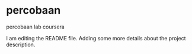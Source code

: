 # percobaan
percobaan lab coursera

I am editing the README file. Adding some more details about the project description.
